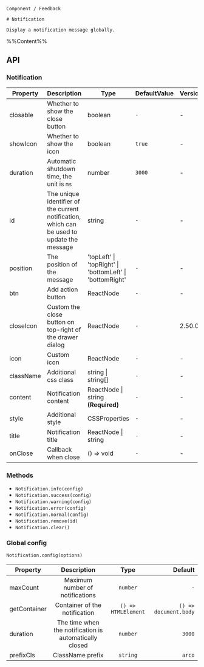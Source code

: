 `````
Component / Feedback

# Notification

Display a notification message globally.
`````

%%Content%%

## API

### Notification

|Property|Description|Type|DefaultValue|Version|
|---|---|---|---|---|
|closable|Whether to show the close button|boolean |`-`|-|
|showIcon|Whether to show the icon|boolean |`true`|-|
|duration|Automatic shutdown time, the unit is `ms`|number |`3000`|-|
|id|The unique identifier of the current notification, which can be used to update the message|string |`-`|-|
|position|The position of the message|'topLeft' \| 'topRight' \| 'bottomLeft' \| 'bottomRight' |`-`|-|
|btn|Add action button|ReactNode |`-`|-|
|closeIcon|Custom the close button on top-right of the drawer dialog|ReactNode |`-`|2.50.0|
|icon|Custom icon|ReactNode |`-`|-|
|className|Additional css class|string \| string[] |`-`|-|
|content|Notification content|ReactNode \| string  **(Required)**|`-`|-|
|style|Additional style|CSSProperties |`-`|-|
|title|Notification title|ReactNode \| string |`-`|-|
|onClose|Callback when close|() => void |`-`|-|

### Methods

- `Notification.info(config)`
- `Notification.success(config)`
- `Notification.warning(config)`
- `Notification.error(config)`
- `Notification.normal(config)`
- `Notification.remove(id)`
- `Notification.clear()`

### Global config

`Notification.config(options)`

|Property|Description|Type|Default|
|---|:---:|:---:|---:|
|maxCount|Maximum number of notifications|`number`|`-`|
|getContainer|Container of the notification|`() => HTMLElement`|`() => document.body`|
|duration|The time when the notification is automatically closed|`number`|`3000`|
|prefixCls|ClassName prefix|`string`|`arco`|
